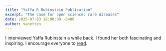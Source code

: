 ```yaml
---
title: "Yaffa R Rubinstein Publication"
excerpt: "The case for open science: rare diseases"
date: 2025-07-03 18:00:00 -0400
author: vanetten
---
```

I interviewed Yaffa Rubinstein a while back. I found her both fascinating and inspiring. I encourage everyone to [read](https://academic.oup.com/jamiaopen/article/3/3/472/5904414).
